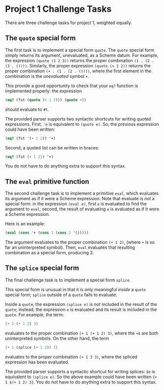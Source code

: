 # Project 1 Challenge Tasks

There are three challenge tasks for project 1, weighted equally.

## The `quote` special form

The first task is to implement a special form `quote`.  The `quote` special form simply returns its argument, unevaluated, as a Scheme datum.  For example, the expression `(quote (1 2 3))` returns the proper combination `(1 . (2 . (3 . ())))`.  Similarly, the proper expression `(quote (+ 1 2))` returns the proper combination `(+ . (1 . (2 . ())))`, where the first element in the combination is the *unevaluated* symbol `+`.

This provide a good opportunity to check that your `eq?` function is implemented properly: the expression

```scheme
(eq? (fst (quote (+ 1 2))) (quote +))
```

should evaluate to `#t`.

The provided parser supports two syntactic shortcuts for writing quoted expressions.  First, `'e` is equivalent to `(quote e)`.  So, the previous expression could have been written:

```scheme
(eq? (fst '(+ 1 2)) '+)
```

Second, a quoted list can be written in braces:

```scheme
(eq? (fst {+ 1 2}) '+)
```

You do not have to do anything extra to support this syntax.

## The `eval` primitive function

The second challenge task is to implement a primitive `eval`, which evaluates its argument as if it were a Scheme expression.  Note that evaluate is *not* a special form: in the expression `(eval e)`, first `e` is evaluated to find the argument to `eval`; second, the result of evaluating `e` is evaluated as if it were a Scheme expression.

Here is an example:

```scheme
(eval (cons '+ (cons 1 (cons 2 '()))))
```

The argument evaluates to the proper combination `(+ 1 2)`, (where `+` is so far an uninterpreted symbol).  Then, `eval` evaluates that resulting combination as a special form, producing 3.

## The `splice` special form

The final challenge task is to implement a special form `splice`.

This special form is unusual in that it is only meaningful *inside* a `quote` special form; `splice` outside of a `quote` fails to evaluate.

Inside a `quote`, the expression `(splice e)` is *not* included in the result of the `quote`; instead, the expression `e` is evaluated and its result is included in the `quote`.  For example, the term:

```scheme
{+ 1 (+ 1 2) 3}
```

evaluates to the proper combination `(+ 1 (+ 1 2) 3)`, where the `+`s are both uninterpreted symbols.  On the other hand, the term

```scheme
{+ 1 (splice (+ 1 2)) 3}
```

evaluates to the proper combination `(+ 1 3 3)`, where the spliced expression has been evaluated.

The provided parser supports a syntactic shortcut for writing splices: `$e` is equivalent to `(splice e)`.  So the above example could have been written `{+ 1 $(+ 1 2) 3}`.  You do not have to do anything extra to support this syntax.
